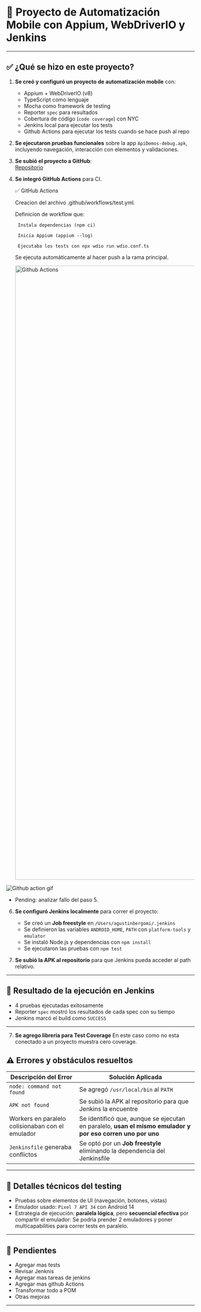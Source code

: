 # 📱 Proyecto de Automatización Mobile con Appium, WebDriverIO y Jenkins


---

## ✅ ¿Qué se hizo en este proyecto?

1. **Se creó y configuró un proyecto de automatización mobile** con:
   - Appium + WebDriverIO (v8)
   - TypeScript como lenguaje
   - Mocha como framework de testing
   - Reporter `spec`  para resultados
   - Cobertura de código (`code coverage`) con NYC
   - Jenkins local para ejecutar los tests
   - Github Actions para ejecutar los tests cuando se hace push al repo

2. **Se ejecutaron pruebas funcionales** sobre la app `ApiDemos-debug.apk`, incluyendo navegación, interacción con elementos y validaciones.

3. **Se subió el proyecto a GitHub**:  
   [Repositorio](https://github.com/agustin-bergomi/appium-wdio-typescript-new)

4. **Se integró GitHub Actions** para CI.
   
    ✅ GitHub Actions

    Creacion del archivo .github/workflows/test.yml.

    Definicion de workflow que:

        Instala dependencias (npm ci)

        Inicia Appium (appium --log)

        Ejecutaba los tests con npx wdio run wdio.conf.ts

    Se ejecuta automáticamente al hacer push a la rama principal.

   <img width="1640" alt="Github Actions" src="https://github.com/user-attachments/assets/962bc38b-0875-4dbb-9b4a-03db1e0236de" />

   

![Github action gif](https://github.com/user-attachments/assets/21589020-98cb-4b3e-9266-75e214b14330)


- Pending: analizar fallo del paso 5.

6. **Se configuró Jenkins localmente** para correr el proyecto:
   - Se creó un **Job freestyle** en `/Users/agustinbergomi/.jenkins`
   - Se definieron las variables `ANDROID_HOME`, `PATH` con `platform-tools` y `emulator`
   - Se instaló Node.js y dependencias con `npm install`
   - Se ejecutaron las pruebas con `npm test`

7. **Se subió la APK al repositorio** para que Jenkins pueda acceder al path relativo.

---

## 🚀 Resultado de la ejecución en Jenkins

- 4 pruebas ejecutadas exitosamente
- Reporter `spec` mostró los resultados de cada spec con su tiempo
- Jenkins marcó el build como `SUCCESS`

---

7. **Se agrego libreria para Test Coverage**
   En este caso como no esta conectado a un proyecto muestra cero coverage.



## ⚠️ Errores y obstáculos resueltos

| Descripción del Error | Solución Aplicada |
|------------------------|-------------------|
| `node: command not found` | Se agregó `/usr/local/bin` al `PATH` |
| `APK not found` | Se subió la APK al repositorio para que Jenkins la encuentre |
| Workers en paralelo colisionaban con el emulador | Se identificó que, aunque se ejecutan en paralelo, **usan el mismo emulador y por eso corren uno por uno** |
| `Jenkinsfile` generaba conflictos | Se optó por un **Job freestyle** eliminando la dependencia del Jenkinsfile |

---

## 🧪 Detalles técnicos del testing

- Pruebas sobre elementos de UI (navegación, botones, vistas)
- Emulador usado: `Pixel 7 API 34` con Android 14
- Estrategia de ejecución: **paralela lógica**, pero **secuencial efectiva** por compartir el emulador: Se podria prender 2 emuladores y poner multicapabilities para correr tests en paralelo.

---

## 📌 Pendientes

- Agregar mas tests
- Revisar Jenknis
- Agregar mas tareas de jenkins
- Agregar mas github Actions
- Transformar todo a POM
- Otras mejoras

---
